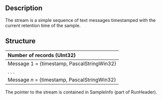 ## Description ##

The stream is a simple sequence of text messages timestamped with the current retention time of the sample.

## Structure ##

| Number of records (UInt32) |
|:---------------------------|
| Message 1  = {timestamp,  PascalStringWin32} |
| . . .                      |
| Message _n_ = {timestamp, PascalStringWin32} |

The pointer to the stream is contained in SampleInfo (part of RunHeader).